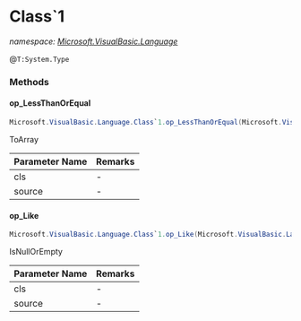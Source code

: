 ﻿# Class`1
_namespace: <a href="#" onClick="load('/docs/Microsoft.VisualBasic.Language/index.md')">Microsoft.VisualBasic.Language</a>_

@``T:System.Type``



### Methods

#### op_LessThanOrEqual
```csharp
Microsoft.VisualBasic.Language.Class`1.op_LessThanOrEqual(Microsoft.VisualBasic.Language.Class{`0},System.Collections.Generic.IEnumerable{`0})
```
ToArray

|Parameter Name|Remarks|
|--------------|-------|
|cls|-|
|source|-|


#### op_Like
```csharp
Microsoft.VisualBasic.Language.Class`1.op_Like(Microsoft.VisualBasic.Language.Class{`0},System.Collections.Generic.IEnumerable{`0})
```
IsNullOrEmpty

|Parameter Name|Remarks|
|--------------|-------|
|cls|-|
|source|-|



